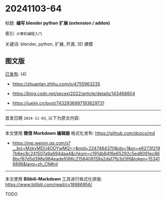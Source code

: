 # 20241103-64

标题:
**编写 blender python 扩展 (extension / addon)**

索引: `计算机编程入门`

关键词: blender, python, 扩展, 开源, 3D 建模


## 图文版

[已发布](./a.md): (4)

+ <https://zhuanlan.zhihu.com/p/4755963235>

+ <https://blog.csdn.net/secext2022/article/details/143468604>

+ <https://juejin.cn/post/7432936997193629731>

----

首发日期 `2024-11-03`, 以下为原文内容:

----

本文使用 **微信 Markdown 编辑器** 格式化发布: <https://github.com/doocs/md>

+ <https://mp.weixin.qq.com/s?__biz=MzkyMDU4ODYwMQ==&mid=2247484370&idx=1&sn=e6273f2197b6ec8c241507a9a694daa4&chksm=c191db84f6e65292c5ed8091ec868bcf87d5d398e984eadef086c2158408159a2da17fb3d3f6&token=153419896&lang=zh_CN#rd>

----

本文使用 **Bilibili-Markdown** 工具进行格式化排版:
<https://www.bilibili.com/read/cv18986956/>

TODO
